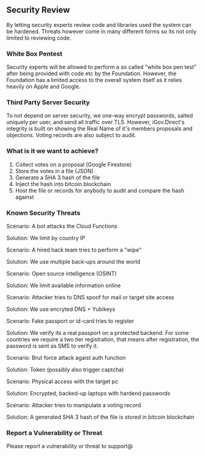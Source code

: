 ## Security Review

By letting security experts review code and libraries used the system can be hardened. Threats however come in many different forms so its not only limited to reviewing code.

### White Box Pentest

Security experts will be allowed to perform a so called "white box pen test" after being provided with code etc by the Foundation. However, the Foundation has a limited access to the overall system itself as it relies heavily on Apple and Google.

### Third Party Server Security

To not depend on server security, we one-way encrypt passwords, salted uniquely per user, and send all traffic over TLS. However, iGov.Direct's integrity is built on showing the Real Name of it's members proposals and objections. Voting records are also subject to audit.

### What is it we want to achieve?

1. Collect votes on a proposal (Google Firestore)
2. Store the votes in a file (JSON)
3. Generate a SHA 3 hash of the file
4. Inject the hash into bitcoin blockchain
5. Host the file or records for anybody to audit and compare the hash against

### Known Security Threats

Scenario: A bot attacks the Cloud Functions

Solution: We limit by country IP

Scenario: A hired hack team tries to perform a "wipe"

Solution: We use multiple back-ups around the world

Scenario: Open source intelligence (OSINT)

Solution: We limit available information online 

Scenario: Attacker tries to DNS spoof for mail or target site access

Solution: We use encryted DNS + Yubikeys

Scenario: Fake passport or id-card tries to register

Solution: We verify its a real passport on a protected backend. For some countries we require a two tier registration, that means after registration, the password is sent as SMS to verify it.

Scenario: Brut force attack agaist auth function

Solution: Token (possibly also trigger captcha) 

Scenario: Physical access with the target pc

Solution: Encrypted, backed-up laptops with hardend passwords

Scenario: Attacker tries to manipulate a voting record

Solution: A generated SHA 3 hash of the file is stored in bitcoin blockchain


### Report a Vulnerability or Threat

Please report a vulnerability or threat to support@ 

